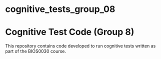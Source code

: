 # cognitive_tests_group_08

# Cognitive Test Code (Group 8)
This repository contains code developed to run cognitive tests
written as part of the BIOS0030 course.
